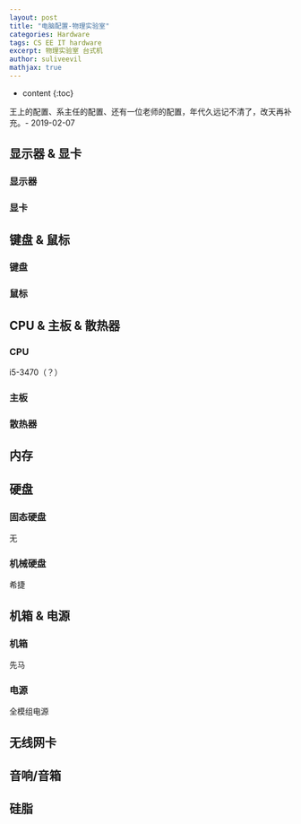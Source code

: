 ```yaml
---
layout: post
title: "电脑配置-物理实验室"
categories: Hardware
tags: CS EE IT hardware
excerpt: 物理实验室 台式机
author: suliveevil
mathjax: true
---
```


* content
{:toc}

王上的配置、系主任的配置、还有一位老师的配置，年代久远记不清了，改天再补充。- 2019-02-07


## 显示器 & 显卡

### 显示器


### 显卡


## 键盘 & 鼠标

### 键盘


### 鼠标


## CPU & 主板 & 散热器

### CPU

i5-3470（？）

### 主板


### 散热器


## 内存


## 硬盘

### 固态硬盘

无

### 机械硬盘

希捷

## 机箱 & 电源

### 机箱

先马

### 电源

全模组电源

## 无线网卡



## 音响/音箱


## 硅脂



